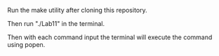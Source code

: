 Run the make utility after cloning this repository.

Then run "./Lab11" in the terminal.

Then with each command input the terminal will execute the command using popen.